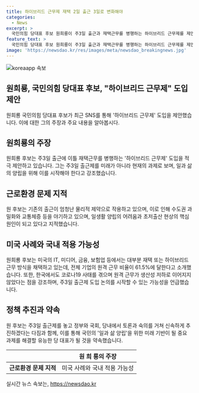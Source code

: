 ```yaml
---
title: 하이브리드 근무제 재택 2일 출근 3일로 변화해야
categories:
  - News
excerpt: >
  국민의힘 당대표 후보 원희룡이 주3일 출근과 재택근무를 병행하는 하이브리드 근무제를 제안하며, 일과 삶 양립을 강조했다. 그는 미국의 IT, 미디어, 금융, 보험업 등에서 재택근무가 일반화되고 있음을 언급하며, 주3일 출근제 도입을 촉구했다. 이를 통해 국가의 미래 기반을 고민하고 해결하는 유능한 당 대표가 될 것을 약속했다.
feature_text: >
  국민의힘 당대표 후보 원희룡이 주3일 출근과 재택근무를 병행하는 하이브리드 근무제를 제안하며, 일과 삶 양립을 강조했다. 그는 미국의 IT, 미디어, 금융, 보험업 등에서 재택근무가 일반화되고 있음을 언급하며, 주3일 출근제 도입을 촉구했다. 이를 통해 국가의 미래 기반을 고민하고 해결하는 유능한 당 대표가 될 것을 약속했다.
image: 'https://newsdao.kr/res/images/meta/newsdao_breakingnews.jpg'
---
```


<p><img src="https://newsdao.kr/res/images/meta/newsdao_breakingnews.jpg" alt="koreaapp 속보" /></p>

<h2>원희룡, 국민의힘 당대표 후보, "하이브리드 근무제" 도입 제안</h2>

<p data-ke-size="size16">원희룡 국민의힘 당대표 후보가 최근 SNS를 통해 '하이브리드 근무제' 도입을 제안했습니다. 이에 대한 그의 주장과 주요 내용을 알아봅시다.</p>

<h2 data-ke-size="size26">원희룡의 주장</h2>

<p data-ke-size="size16">원희룡 후보는 주3일 출근에 이틀 재택근무를 병행하는 '하이브리드 근무제' 도입을 적극 제안하고 있습니다. 그는 주3일 출근제를 미래가 아니라 현재의 과제로 보며, 일과 삶의 양립을 위해 이를 시작해야 한다고 강조했습니다.</p>

<h2 data-ke-size="size26">근로환경 문제 지적</h2>

<p data-ke-size="size16">원 후보는 기존의 출근이 엄청난 물리적 제약으로 작용하고 있으며, 이로 인해 수도권 과밀화와 교통체증 등을 야기하고 있으며, 일생활 양립의 어려움과 초저출산 현상의 핵심 원인이 되고 있다고 지적했습니다.</p>

<h2 data-ke-size="size26">미국 사례와 국내 적용 가능성</h2>

<p data-ke-size="size16">원희룡 후보는 미국의 IT, 미디어, 금융, 보험업 등에서는 대부분 재택 또는 하이브리드 근무 방식을 채택하고 있는데, 전체 기업의 원격 근무 비율이 61.5%에 달한다고 소개했습니다. 또한, 한국에서도 코로나19 사태를 겪으며 원격 근무가 생산성 저하로 이어지지 않았다는 점을 강조하며, 주3일 출근제 도입 논의를 시작할 수 있는 가능성을 언급했습니다.</p>

<h2 data-ke-size="size26">정책 추진과 약속</h2>

<p data-ke-size="size16">원 후보는 주3일 출근제를 놓고 정부와 국회, 당내에서 토론과 숙의를 거쳐 신속하게 추진하겠다는 다짐과 함께, 이를 통해 국민의 '일과 삶 양립'을 위한 미래 기반이 될 중요 과제를 해결할 유능한 당 대표가 될 것을 약속했습니다.</p>

<table>
    <thead>
        <tr>
            <th></th>
            <th>원 희 룡의 주장</th>
        </tr>
    </thead>
    <tbody>
        <tr>
            <td style="text-align: center; height: 17px;"><b>근로환경 문제 지적</b></td>
            <td style="text-align: center; height: 17px;">미국 사례와 국내 적용 가능성</td>
        </tr>
    </tbody>
</table>
실시간 뉴스 속보는, <a href="https://newsdao.kr" rel="dofollow">https://newsdao.kr</a>


